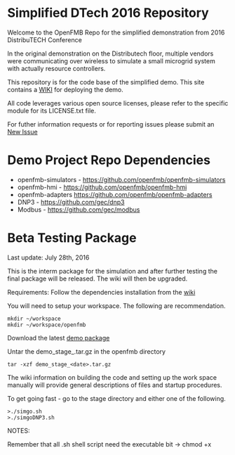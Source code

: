 # Simplified DTech 2016 Repository 
Welcome to the OpenFMB Repo for the simplified demonstration from 2016 DistribuTECH Conference

In the original demonstration on the Distributech floor, multiple vendors were communicating over wireless to simulate a small microgrid system with actually resource controllers.  

This repository is for the code base of the simplified demo.   This site contains a [WIKI](https://github.com/openfmb/dtech-demo-2016/wiki) for deploying the demo. 

All code leverages various open source licenses, please refer to the specific module for its LICENSE.txt file.

For futher information requests or for reporting issues please submit an [New Issue](https://github.com/openfmb/dtech-demo-2016/issues/new)


# Demo Project Repo Dependencies

 + openfmb-simulators - https://github.com/openfmb/openfmb-simulators
 + openfmb-hmi - https://github.com/openfmb/openfmb-hmi
 + openfmb-adapters https://github.com/openfmb/openfmb-adapters
 + DNP3 - https://github.com/gec/dnp3
 + Modbus - https://github.com/gec/modbus

# Beta Testing Package

Last update: July 28th, 2016

This is the interm package for the simulation and after further testing the final package will be released.  The wiki will then be upgraded.


Requirements:
Follow the dependencies installation from the [wiki](https://github.com/openfmb/dtech-demo-2016/wiki)

You will need to setup your workspace. The following are recommendation.
```
mkdir ~/workspace
mkdir ~/workspace/openfmb
```
Download the latest [demo package](https://github.com/openfmb/dtech-demo-2016/releases/download/v1.0_beta/demo_stage_7282016.tar.gz) 

Untar the demo_stage_<date>.tar.gz in the openfmb directory
 ```
tar -xzf demo_stage_<date>.tar.gz
```

The wiki information on building the code and setting up the work space manually will provide general descriptions of files and startup procedures.

To get going fast - go to the stage directory and either one of the following.

```
>./simgo.sh
>./simgoDNP3.sh
```


NOTES:

Remember that all .sh shell script need the executable bit   -> chmod +x <script>.sh
We have included a MQTT-SPY in the distribution for ease
We would expect you to install chrome per instructions in the wiki for the web page to automatically startup
We have a shell script called fetch.sh that will grab the new target files is you choose to build the system from the code base.







